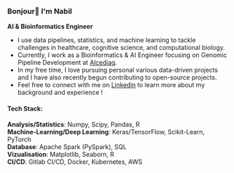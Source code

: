 ### Bonjour👋 I'm Nabil

**AI & Bioinformatics Engineer**

- I use data pipelines, statistics, and machine learning to tackle challenges in healthcare, cognitive science, and computational biology.
- Currently, I work as a Bioinformatics & AI Engineer focusing on Genomic Pipeline Development at [Alcediag](https://www.alcediag-alcen.com/fr/).
- In my free time, I love pursuing personal various data-driven projects and I have also recently begun contributing to open-source projects.
- Feel free to connect with me on [Linkedin](https://www.linkedin.com/in/nabil-alibou/) to learn more about my background and experience !

#### Tech Stack:  
**Analysis/Statistics**: Numpy, Scipy, Pandas, R  
**Machine-Learning/Deep Learning**: Keras/TensorFlow, Scikit-Learn, PyTorch  
**Database**: Apache Spark (PySpark), SQL  
**Vizualisation**: Matplotlib, Seaborn, R  
**CI/CD**: Gitlab CI/CD, Docker, Kubernetes, AWS 
